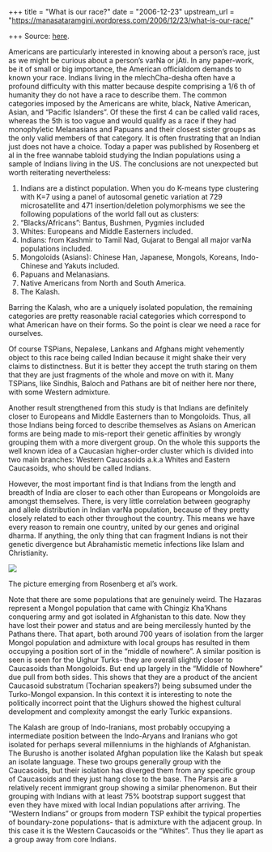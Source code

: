 +++
title = "What is our race?"
date = "2006-12-23"
upstream_url = "https://manasataramgini.wordpress.com/2006/12/23/what-is-our-race/"

+++
Source: [here](https://manasataramgini.wordpress.com/2006/12/23/what-is-our-race/).

Americans are particularly interested in knowing about a person’s race,
just as we might be curious about a person’s varNa or jAti. In any
paper-work, be it of small or big importance, the American officialdom
demands to known your race. Indians living in the mlechCha-desha often
have a profound difficulty with this matter because despite comprising a
1/6 th of humanity they do not have a race to describe them. The common
categories imposed by the Americans are white, black, Native American,
Asian, and “Pacific Islanders”. Of these the first 4 can be called valid
races, whereas the 5th is too vague and would qualify as a race if they
had monophyletic Melanasians and Papuans and their closest sister groups
as the only valid members of that category. It is often frustrating that
an Indian just does not have a choice. Today a paper was published by
Rosenberg et al in the free wannabe tabloid studying the Indian
populations using a sample of Indians living in the US. The conclusions
are not unexpected but worth reiterating nevertheless:  

1) Indians are a distinct population. When you do K-means type
clustering with K=7 using a panel of autosomal genetic variation at 729
microsatellite and 471 insertion/deletion polymorphisms we see the
following populations of the world fall out as clusters:  
1) “Blacks/Africans”: Bantus, Bushmen, Pygmies included  
2) Whites: Europeans and Middle Easterners included.  
3) Indians: from Kashmir to Tamil Nad, Gujarat to Bengal all major varNa
populations included.  
4) Mongoloids (Asians): Chinese Han, Japanese, Mongols, Koreans,
Indo-Chinese and Yakuts included.  
5) Papuans and Melanasians.  
6) Native Americans from North and South America.  
7) The Kalash.  

Barring the Kalash, who are a uniquely isolated population, the remaining
categories are pretty reasonable racial categories which correspond to
what American have on their forms. So the point is clear we need a race
for ourselves.

Of course TSPians, Nepalese, Lankans and Afghans might vehemently object
to this race being called Indian because it might shake their very
claims to distinctness. But it is better they accept the truth staring
on them that they are just fragments of the whole and move on with it.
Many TSPians, like Sindhis, Baloch and Pathans are bit of neither here
nor there, with some Western admixture.

Another result strengthened from this study is that Indians are
definitely closer to Europeans and Middle Easterners than to Mongoloids.
Thus, all those Indians being forced to describe themselves as Asians on
American forms are being made to mis-report their genetic affinities by
wrongly grouping them with a more divergent group. On the whole this
supports the well known idea of a Caucasian higher-order cluster which
is divided into two main branches: Western Caucasoids a.k.a Whites and
Eastern Caucasoids, who should be called Indians.

However, the most important find is that Indians from the length and
breadth of India are closer to each other than Europeans or Mongoloids
are amongst themselves. There, is very little correlation between
geography and allele distribution in Indian varNa population, because of
they pretty closely related to each other throughout the country. This
means we have every reason to remain one country, united by our genes
and original dharma. If anything, the only thing that can fragment
Indians is not their genetic divergence but Abrahamistic memetic
infections like Islam and Christianity.

[![](https://i2.wp.com/bp3.blogger.com/_ZhvcTTaaD_4/RY1szO6AkuI/AAAAAAAAAAY/vFLi7oy9VUE/s320/indian_race.jpg)](http://bp3.blogger.com/_ZhvcTTaaD_4/RY1szO6AkuI/AAAAAAAAAAY/vFLi7oy9VUE/s1600-h/indian_race.jpg)

The picture emerging from Rosenberg et al’s work.

Note that there are some populations that are genuinely weird. The
Hazaras represent a Mongol population that came with Chingiz Kha’Khans
conquering army and got isolated in Afghanistan to this date. Now they
have lost their power and status and are being mercilessly hunted by the
Pathans there. That apart, both around 700 years of isolation from the
larger Mongol population and admixture with local groups has resulted in
them occupying a position sort of in the “middle of nowhere”. A similar
position is seen is seen for the Uighur Turks- they are overall slightly
closer to Caucasoids than Mongoloids. But end up largely in the “Middle
of Nowhere” due pull from both sides. This shows that they are a product
of the ancient Caucasoid substratum (Tocharian speakers?) being subsumed
under the Turko-Mongol expansion. In this context it is interesting to
note the politically incorrect point that the Uighurs showed the highest
cultural development and complexity amongst the early Turkic expansions.

The Kalash are group of Indo-Iranians, most probably occupying a
intermediate position between the Indo-Aryans and Iranians who got
isolated for perhaps several millenniums in the highlands of
Afghanistan. The Burusho is another isolated Afghan population like the
Kalash but speak an isolate language. These two groups generally group
with the Caucasoids, but their isolation has diverged them from any
specific group of Caucasoids and they just hang close to the base. The
Parsis are a relatively recent immigrant group showing a similar
phenomenon. But their grouping with Indians with at least 75% bootstrap
support suggest that even they have mixed with local Indian populations
after arriving. The “Western Indians” or groups from modern TSP exhibit
the typical properties of boundary-zone populations- that is admixture
with the adjacent group. In this case it is the Western Caucasoids or
the “Whites”. Thus they lie apart as a group away from core Indians.


